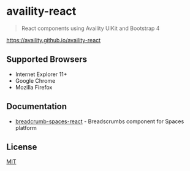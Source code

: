 # availity-react

> React components using Availity UIKit and Bootstrap 4

https://availity.github.io/availity-react

## Supported Browsers

* Internet Explorer 11+
* Google Chrome
* Mozilla Firefox

## Documentation

- [breadcrumb-spaces-react](packages/breadcrumb-spaces-react/README.md) - Breadscrumbs component for Spaces platform

## License

[MIT](./LICENSE)
